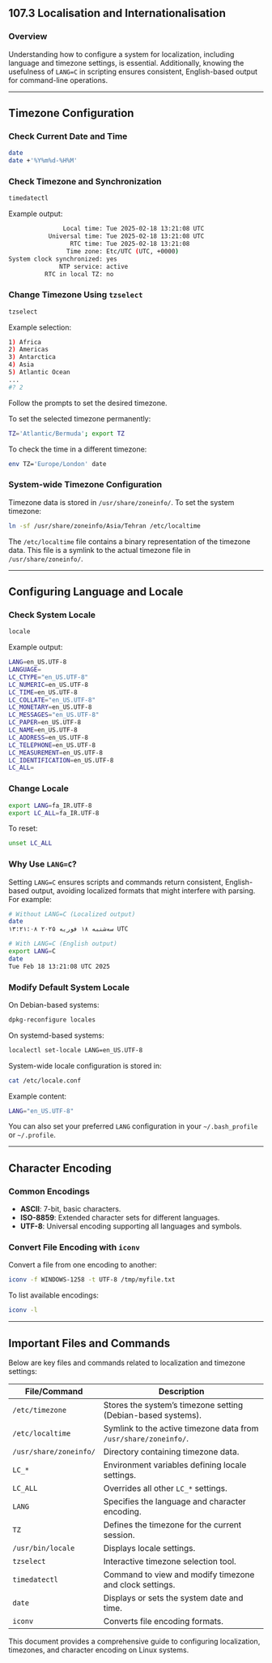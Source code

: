 ## 107.3 Localisation and Internationalisation

### Overview

Understanding how to configure a system for localization, including language and timezone settings, is essential. Additionally, knowing the usefulness of `LANG=C` in scripting ensures consistent, English-based output for command-line operations.

---

## **Timezone Configuration**

### **Check Current Date and Time**

```sh
date
date +'%Y%m%d-%H%M'
```

### **Check Timezone and Synchronization**

```sh
timedatectl
```

Example output:

```sh
               Local time: Tue 2025-02-18 13:21:08 UTC
           Universal time: Tue 2025-02-18 13:21:08 UTC
                 RTC time: Tue 2025-02-18 13:21:08
                Time zone: Etc/UTC (UTC, +0000)
System clock synchronized: yes
              NTP service: active
          RTC in local TZ: no
```

### **Change Timezone Using `tzselect`**

```sh
tzselect
```

Example selection:

```sh
1) Africa
2) Americas
3) Antarctica
4) Asia
5) Atlantic Ocean
...
#? 2
```

Follow the prompts to set the desired timezone.

To set the selected timezone permanently:

```sh
TZ='Atlantic/Bermuda'; export TZ
```

To check the time in a different timezone:

```sh
env TZ='Europe/London' date
```

### **System-wide Timezone Configuration**

Timezone data is stored in `/usr/share/zoneinfo/`. To set the system timezone:

```sh
ln -sf /usr/share/zoneinfo/Asia/Tehran /etc/localtime
```

The `/etc/localtime` file contains a binary representation of the timezone data. This file is a symlink to the actual timezone file in `/usr/share/zoneinfo/`.

---

## **Configuring Language and Locale**

### **Check System Locale**

```sh
locale
```

Example output:

```sh
LANG=en_US.UTF-8
LANGUAGE=
LC_CTYPE="en_US.UTF-8"
LC_NUMERIC=en_US.UTF-8
LC_TIME=en_US.UTF-8
LC_COLLATE="en_US.UTF-8"
LC_MONETARY=en_US.UTF-8
LC_MESSAGES="en_US.UTF-8"
LC_PAPER=en_US.UTF-8
LC_NAME=en_US.UTF-8
LC_ADDRESS=en_US.UTF-8
LC_TELEPHONE=en_US.UTF-8
LC_MEASUREMENT=en_US.UTF-8
LC_IDENTIFICATION=en_US.UTF-8
LC_ALL=
```

### **Change Locale**

```sh
export LANG=fa_IR.UTF-8
export LC_ALL=fa_IR.UTF-8
```

To reset:

```sh
unset LC_ALL
```

### **Why Use `LANG=C`?**

Setting `LANG=C` ensures scripts and commands return consistent, English-based output, avoiding localized formats that might interfere with parsing. For example:

```sh
# Without LANG=C (Localized output)
date
سه‌شنبه ۱۸ فوریه ۲۰۲۵ ۱۳:۲۱:۰۸ UTC

# With LANG=C (English output)
export LANG=C
date
Tue Feb 18 13:21:08 UTC 2025
```

### **Modify Default System Locale**

On Debian-based systems:

```sh
dpkg-reconfigure locales
```

On systemd-based systems:

```sh
localectl set-locale LANG=en_US.UTF-8
```

System-wide locale configuration is stored in:

```sh
cat /etc/locale.conf
```

Example content:

```sh
LANG="en_US.UTF-8"
```

You can also set your preferred `LANG` configuration in your `~/.bash_profile` or `~/.profile`.

---

## **Character Encoding**

### **Common Encodings**

- **ASCII**: 7-bit, basic characters.
- **ISO-8859**: Extended character sets for different languages.
- **UTF-8**: Universal encoding supporting all languages and symbols.

### **Convert File Encoding with `iconv`**

Convert a file from one encoding to another:

```sh
iconv -f WINDOWS-1258 -t UTF-8 /tmp/myfile.txt
```

To list available encodings:

```sh
iconv -l
```

---

## **Important Files and Commands**

Below are key files and commands related to localization and timezone settings:

| File/Command | Description |
|-------------|-------------|
| `/etc/timezone` | Stores the system’s timezone setting (Debian-based systems). |
| `/etc/localtime` | Symlink to the active timezone data from `/usr/share/zoneinfo/`. |
| `/usr/share/zoneinfo/` | Directory containing timezone data. |
| `LC_*` | Environment variables defining locale settings. |
| `LC_ALL` | Overrides all other `LC_*` settings. |
| `LANG` | Specifies the language and character encoding. |
| `TZ` | Defines the timezone for the current session. |
| `/usr/bin/locale` | Displays locale settings. |
| `tzselect` | Interactive timezone selection tool. |
| `timedatectl` | Command to view and modify timezone and clock settings. |
| `date` | Displays or sets the system date and time. |
| `iconv` | Converts file encoding formats. |

This document provides a comprehensive guide to configuring localization, timezones, and character encoding on Linux systems.
